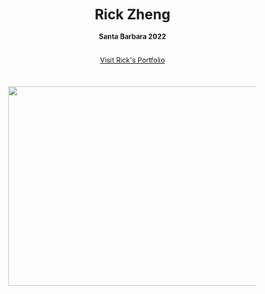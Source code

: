 <div align="center">
  <center><h1>Rick Zheng</h1></center>
</div>


<div align="center">
<b>Santa Barbara 2022</b>
 
</div>
<br/>

<p align="center">
<a href="https://rickz-portfolio.herokuapp.com/" target="_blank">Visit Rick's Portfolio </a>
</p>
<br>

<p align = "center">
<img height = "405" width = "606" src= "https://dancingastronaut.com/wp-content/uploads/2022/04/louis.jpg"/></a>
</p>
